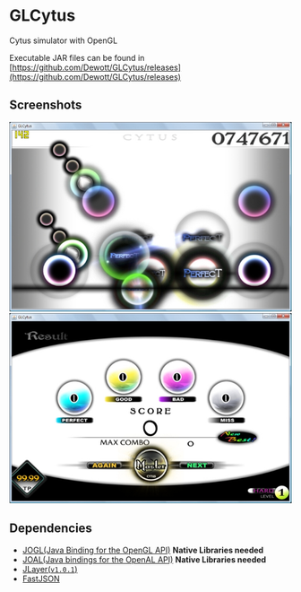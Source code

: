 GLCytus
=======

Cytus simulator with OpenGL

Executable JAR files can be found in [https://github.com/Dewott/GLCytus/releases](https://github.com/Dewott/GLCytus/releases) 

Screenshots
---
![ScreenShot1](https://github.com/Dewott/GLCytus/blob/master/ss1.jpg)
![ScreenShot2](https://github.com/Dewott/GLCytus/blob/master/ss2.jpg)

Dependencies
---
- [JOGL(Java Binding for the OpenGL API)](http://jogamp.org/) 
**Native Libraries needed**
- [JOAL(Java bindings for the OpenAL API)](http://jogamp.org/joal/www/) 
**Native Libraries needed**
- [JLayer(`v1.0.1`)](http://www.javazoom.net/javalayer/javalayer.html)
- [FastJSON](https://github.com/alibaba/fastjson)